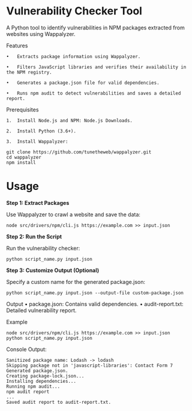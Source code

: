 # Vulnerability Checker Tool

A Python tool to identify vulnerabilities in NPM packages extracted from websites using Wappalyzer.

Features

	•	Extracts package information using Wappalyzer.

	•	Filters JavaScript libraries and verifies their availability in the NPM registry.

	•	Generates a package.json file for valid dependencies.

	•	Runs npm audit to detect vulnerabilities and saves a detailed report.

Prerequisites

	1.	Install Node.js and NPM: Node.js Downloads.

	2.	Install Python (3.6+).

	3.	Install Wappalyzer:

```
git clone https://github.com/tunetheweb/wappalyzer.git
cd wappalyzer
npm install
```


# Usage

**Step 1: Extract Packages**

Use Wappalyzer to crawl a website and save the data:

```node src/drivers/npm/cli.js https://example.com >> input.json```

**Step 2: Run the Script**

Run the vulnerability checker:

```python script_name.py input.json```

**Step 3: Customize Output (Optional)**

Specify a custom name for the generated package.json:

```python script_name.py input.json --output-file custom-package.json```

Output
	•	package.json: Contains valid dependencies.
	•	audit-report.txt: Detailed vulnerability report.

Example

```
node src/drivers/npm/cli.js https://example.com >> input.json
python script_name.py input.json
```

Console Output:

```
Sanitized package name: Lodash -> lodash
Skipping package not in 'javascript-libraries': Contact Form 7
Generated package.json.
Creating package-lock.json...
Installing dependencies...
Running npm audit...
npm audit report
...
Saved audit report to audit-report.txt.
```